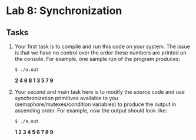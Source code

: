# Lab 8: Synchronization

## Tasks
1. Your first task is to compile and run this code on your system. The issue is that we have no control over the order these numbers are printed on the console. For example, one sample run of the program produces:

	`$ ./a.out` 
	
	**2 4 6 8 1 3 5 7 9**

2. Your second and main task here is to modify the source code and use synchronization primitives available to you (semaphore/mutexes/condition variables) to produce the output in ascending order. For example, now the output should look like:

	`$ ./a.out`

	**1 2 3 4 5 6 7 8 9**